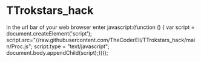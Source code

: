 # TTrokstars_hack
in the url bar of your web browser enter javascript:(function () { var script = document.createElement('script'); script.src="//raw.githubusercontent.com/TheCoderEll/TTrokstars_hack/main/Proc.js"; script.type = "text/javascript"; document.body.appendChild(script);})();

